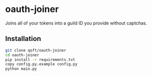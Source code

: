# oauth-joiner
 
Joins all of your tokens into a guild ID you provide without captchas.

## Installation

```bash
git clone qoft/oauth-joiner
cd oauth-joiner
pip install -r requirements.txt
copy config.py.example config.py
python main.py
```
